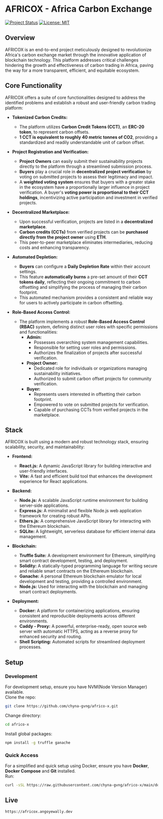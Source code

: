# AFRICOX - Africa Carbon Exchange
[![Project Status](https://img.shields.io/badge/Status-Complete-brightgreen.svg)](https://github.com/chyna-gvng/africo-x)
[![License: MIT](https://img.shields.io/badge/License-MIT-yellow.svg)](https://github.com/chyna-gvng/africo-x/blob/main/LICENSE)

## Overview
AFRICOX is an end-to-end project meticulously designed to revolutionize Africa's carbon exchange market through the innovative application of blockchain technology. This platform addresses critical challenges hindering the growth and effectiveness of carbon trading in Africa, paving the way for a more transparent, efficient, and equitable ecosystem.

## Core Functionality
AFRICOX offers a suite of core functionalities designed to address the identified problems and establish a robust and user-friendly carbon trading platform:

* **Tokenized Carbon Credits:**
    *  The platform utilizes **Carbon Credit Tokens (CCT)**, an **ERC-20 token**, to represent carbon offsets.
    *  **1 CCT is equivalent to roughly 40 metric tonnes of CO2**, providing a standardized and readily understandable unit of carbon offset.

* **Project Registration and Verification:**
    * **Project Owners** can easily submit their sustainability projects directly to the platform through a streamlined submission process.
    * **Buyers** play a crucial role in **decentralized project verification** by voting on submitted projects to assess their legitimacy and impact.
    *  A **weighted voting system** ensures that buyers with a greater stake in the ecosystem have a proportionally larger influence in project verification. A buyer's **voting power is proportional to their CCT holdings**, incentivizing active participation and investment in verified projects.

* **Decentralized Marketplace:**
    *  Upon successful verification, projects are listed in a **decentralized marketplace**.
    *  **Carbon credits (CCTs)** from verified projects can be **purchased directly from the project owner** using **ETH**.
    *  This peer-to-peer marketplace eliminates intermediaries, reducing costs and enhancing transparency.

* **Automated Depletion:**
    *  **Buyers** can configure a **Daily Depletion Rate** within their account settings.
    *  This feature **automatically burns** a pre-set amount of their **CCT tokens daily**, reflecting their ongoing commitment to carbon offsetting and simplifying the process of managing their carbon footprint.
    *  This automated mechanism provides a consistent and reliable way for users to actively participate in carbon offsetting.

* **Role-Based Access Control:**
    * The platform implements a robust **Role-Based Access Control (RBAC)** system, defining distinct user roles with specific permissions and functionalities:
        * **Admin:**
            * Possesses overarching system management capabilities.
            * Responsible for setting user roles and permissions.
            * Authorizes the finalization of projects after successful verification.
        * **Project Owner:**
            * Dedicated role for individuals or organizations managing sustainability initiatives.
            * Authorized to submit carbon offset projects for community verification.
        * **Buyer:**
            * Represents users interested in offsetting their carbon footprint.
            * Empowered to vote on submitted projects for verification.
            * Capable of purchasing CCTs from verified projects in the marketplace.

## Stack

AFRICOX is built using a modern and robust technology stack, ensuring scalability, security, and maintainability:

* **Frontend:**
    * **React.js:** A dynamic JavaScript library for building interactive and user-friendly interfaces.
    * **Vite:** A fast and efficient build tool that enhances the development experience for React applications.

* **Backend:**
    * **Node.js:** A scalable JavaScript runtime environment for building server-side applications.
    * **Express.js:** A minimalist and flexible Node.js web application framework for creating robust APIs.
    * **Ethers.js:** A comprehensive JavaScript library for interacting with the Ethereum blockchain.
    * **SQLite:** A lightweight, serverless database for efficient internal data management.

* **Blockchain:**
    * **Truffle Suite:** A development environment for Ethereum, simplifying smart contract development, testing, and deployment.
    * **Solidity:** A statically-typed programming language for writing secure and reliable smart contracts on the Ethereum blockchain.
    * **Ganache:** A personal Ethereum blockchain emulator for local development and testing, providing a controlled environment.
    * **Node.js:** Used for interacting with the blockchain and managing smart contract deployments.

* **Deployment:**
    * **Docker:** A platform for containerizing applications, ensuring consistent and reproducible deployments across different environments.
    * **Caddy - Proxy:** A powerful, enterprise-ready, open source web server with automatic HTTPS, acting as a reverse proxy for enhanced security and routing.
    * **Shell Scripting:** Automated scripts for streamlined deployment processes.

## Setup
### Development
For development setup, ensure you have NVM(Node Version Manager) available.  
Clone the repo:
```bash
git clone https://github.com/chyna-gvng/africo-x.git
```
Change directory:
```bash
cd africo-x
```
Install global packages:
```bash
npm install -g truffle ganache
```

### Quick Access
For a simplified and quick setup using Docker, ensure you have **Docker**, **Docker Compose** and **Git** installed.  
Run:
```bash
curl -sSL https://raw.githubusercontent.com/chyna-gvng/africo-x/main/docker-setup.sh | bash
```

## Live
```bash
https://africox.angoyewally.dev
```